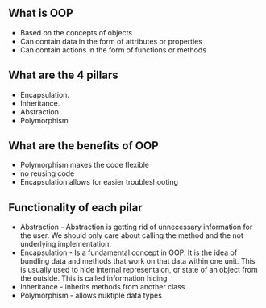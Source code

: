 ## What is OOP
- Based on the concepts of objects
- Can contain data in the form of attributes or properties
- Can contain actions in the form of functions or methods
## What are the 4 pillars
- Encapsulation.
- Inheritance.
- Abstraction.
- Polymorphism

## What are the benefits of OOP
- Polymorphism makes the code flexible
- no reusing code
- Encapsulation allows for easier troubleshooting

## Functionality of each pilar
- Abstraction - Abstraction is getting rid of unnecessary information for the user. We should only care about calling the method and the not underlying implementation.
- Encapsulation - Is a fundamental concept in OOP. It is the idea of bundling data and methods that work on that data within one unit. This is usually used to hide internal representaion, or state of an object from the outside. This is called information hiding
- Inheritance - inherits methods from another class
- Polymorphism - allows nuktiple data types